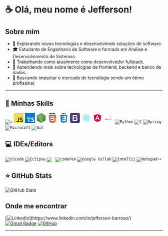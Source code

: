 
# ☕️ Olá, meu nome é Jefferson!

 ## Sobre mim
- 🤔 Explorando novas tecnologias e desenvolvendo soluções de software.
- 🎓 Estudante de Engenharia de Software e formado em Análise e Desenvolvimento de Sistemas.
- 💼 Trabalhando como atualmente como desenvolvedor fullstack.
- 🌱 Aprendendo mais sobre tecnologias de frontend, backend e banco de dados.
- 🔭 Buscando impactar o mercado de tecnologia sendo um ótimo profissinal.
---

## 🚀 Minhas Skills

<code><img height="32" src="https://cdn.iconscout.com/icon/free/png-512/c-programming-569564.png" alt="c"/></code>
<code><img height="32" src="https://raw.githubusercontent.com/github/explore/80688e429a7d4ef2fca1e82350fe8e3517d3494d/topics/javascript/javascript.png" alt="Javascript"/></code>
<code><img height="32" src="https://raw.githubusercontent.com/github/explore/80688e429a7d4ef2fca1e82350fe8e3517d3494d/topics/typescript/typescript.png" alt="Typescript"/></code>
<code><img height="32" src="https://raw.githubusercontent.com/github/explore/80688e429a7d4ef2fca1e82350fe8e3517d3494d/topics/nodejs/nodejs.png" alt="Nodejs"/></code>
<code><img height="32" src="https://raw.githubusercontent.com/github/explore/80688e429a7d4ef2fca1e82350fe8e3517d3494d/topics/html/html.png" alt="HTML5"/></code>
<code><img height="32" src="https://raw.githubusercontent.com/github/explore/80688e429a7d4ef2fca1e82350fe8e3517d3494d/topics/css/css.png" alt="CSS"/></code>
<code><img height="32" src="https://raw.githubusercontent.com/github/explore/80688e429a7d4ef2fca1e82350fe8e3517d3494d/topics/bootstrap/bootstrap.png" alt="Bootstrap"/></code>
<code><img height="32" src="https://raw.githubusercontent.com/github/explore/80688e429a7d4ef2fca1e82350fe8e3517d3494d/topics/react/react.png" alt="React"/></code>
<code><img height="32" src="https://raw.githubusercontent.com/github/explore/80688e429a7d4ef2fca1e82350fe8e3517d3494d/topics/angular/angular.png" alt="Angular"/></code>
<code><img height="32" src="https://raw.githubusercontent.com/github/explore/80688e429a7d4ef2fca1e82350fe8e3517d3494d/topics/mysql/mysql.png" alt="MySQL"/></code>
<code><img height="32" src="https://img.shields.io/badge/Python-14354C?style=for-the-badge&logo=python&logoColor=white" alt="Python"/></code>
<code><img height="32" src="https://img.shields.io/badge/C-00599C?style=for-the-badge&logo=c&logoColor=white" alt="C"/></code>
<code><img height="32" src="https://img.shields.io/badge/Spring-6DB33F?style=for-the-badge&logo=spring&logoColor=white" alt="Spring"/></code>
<code><img height="32" src="https://img.shields.io/badge/Microsoft-666666?style=for-the-badge&logo=microsoft&logoColor=white" alt="Microsoft"/></code>
<code><img height="32" src="https://img.shields.io/badge/Git-E34F26?style=for-the-badge&logo=git&logoColor=white" alt="Git"/></code>

## 💻 IDEs/Editors

<code><img height="32" src="https://img.shields.io/badge/-Visual%20Studio%20Code-333333?style=flat&logo=visual-studio-code&logoColor=007ACC" alt="VSCode"/></code>
<code><img height="32" src="https://img.shields.io/badge/-Eclipse-333333?style=flat&logo=eclipse-ide&logoColor=2C2255" alt="Eclipse"/></code>
<code><img height="32" src="https://img.shields.io/badge/-Trello-333333?style=flat&logo=trello&logoColor=007ACC" alt=" "/></code>
<code><img height="32" src="https://img.shields.io/badge/CodePen-white?style=for-the-badge&logo=codepen&logoColor=black" alt="CodePen"/></code>
<code><img height="32" src="https://img.shields.io/badge/Google%20Colab-%23F9A825.svg?style=for-the-badge&logo=googlecolab&logoColor=white" alt="Google Collab"/></code>
<code><img height="32" src="https://img.shields.io/badge/IntelliJIDEA-000000.svg?style=for-the-badge&logo=intellij-idea&logoColor=white" alt="Intellij"/></code>
<code><img height="32" src="https://img.shields.io/badge/Notepad++-90E59A.svg?style=for-the-badge&logo=notepad%2b%2b&logoColor=black" alt="Notepad++"/></code>


## ⭐ GitHub Stats

![GitHub Stats](https://github-readme-stats.vercel.app/api?username=jefferson-barroso&show_icons=true)

## Onde me encontrar

[![Linkedin](https://img.shields.io/badge/-Linkedlin-blue?style=flat-square&logo=Linkedin&logoColor=white&link=[teste](https://www.linkedin.com/in/jefferson-barroso/))](https://www.linkedin.com/in/jefferson-barroso/)
[![Gmail Badge](https://img.shields.io/badge/-Email-006bed?style=flat-square&logo=Gmail&logoColor=white&link=mailto:SEU-EMAIL)](mailto:jefersonbarroso@hotmail.com)
[![GitHub](https://img.shields.io/github/followers/github?label=follow&style=social)](https://github.com/jefferson-barroso)


---
